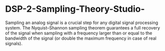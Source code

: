 # DSP-2-Sampling-Theory-Studio-
Sampling an analog signal is a crucial step for any digital signal processing system. The Nyquist–Shannon  sampling theorem guarantees a full recovery of the signal when sampling with a frequency larger than or equal to the  bandwidth of the signal (or double the maximum frequency in case of real signals). 
